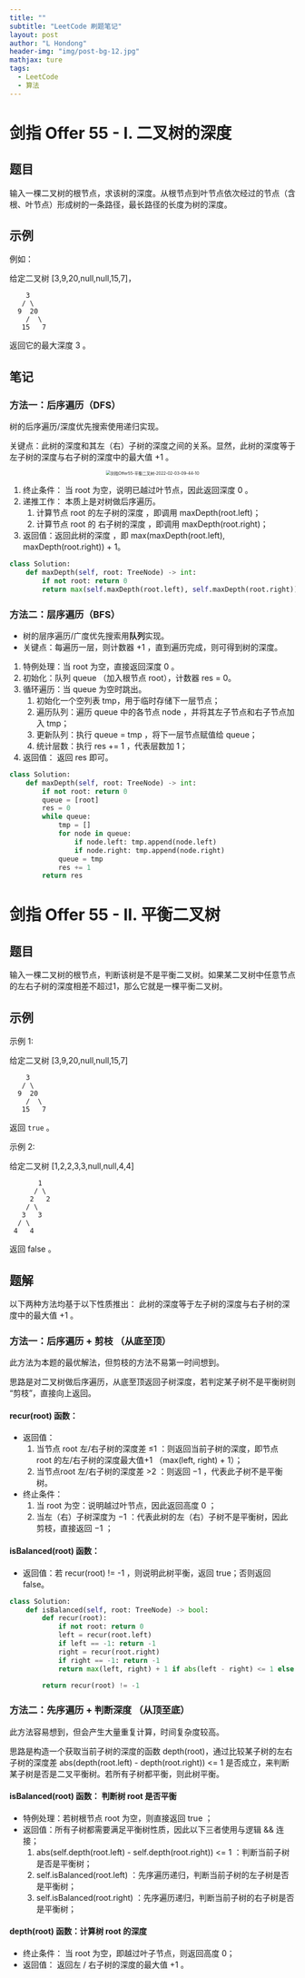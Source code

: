 ```yaml
---
title: ""
subtitle: "LeetCode 刷题笔记"
layout: post
author: "L Hondong"
header-img: "img/post-bg-12.jpg"
mathjax: ture
tags:
  - LeetCode
  - 算法
---
```


# 剑指 Offer 55 - I. 二叉树的深度

## 题目

输入一棵二叉树的根节点，求该树的深度。从根节点到叶节点依次经过的节点（含根、叶节点）形成树的一条路径，最长路径的长度为树的深度。

## 示例

例如：

给定二叉树 [3,9,20,null,null,15,7]，

```
    3
   / \
  9  20
    /  \
   15   7
```

返回它的最大深度 3 。

## 笔记

### 方法一：后序遍历（DFS）

树的后序遍历/深度优先搜索使用递归实现。

关键点：此树的深度和其左（右）子树的深度之间的关系。显然，此树的深度等于左子树的深度与右子树的深度中的最大值 +1 。

<div align=center><img src="../assets/剑指Offer55-平衡二叉树-2022-02-03-09-44-10.png" alt="剑指Offer55-平衡二叉树-2022-02-03-09-44-10" style="zoom:50%;" /></div>

1. 终止条件： 当 root 为空，说明已越过叶节点，因此返回深度 0 。
2. 递推工作： 本质上是对树做后序遍历。
   1. 计算节点 root 的左子树的深度 ，即调用 maxDepth(root.left)；
   2. 计算节点 root 的 右子树的深度 ，即调用 maxDepth(root.right)；
3. 返回值：返回此树的深度 ，即 max(maxDepth(root.left), maxDepth(root.right)) + 1。

```python
class Solution:
    def maxDepth(self, root: TreeNode) -> int:
        if not root: return 0
        return max(self.maxDepth(root.left), self.maxDepth(root.right)) + 1
```

### 方法二：层序遍历（BFS）

- 树的层序遍历/广度优先搜索用**队列**实现。
- 关键点：每遍历一层，则计数器 +1 ，直到遍历完成，则可得到树的深度。

1. 特例处理：当 root 为空，直接返回深度 0 。
2. 初始化：队列 queue （加入根节点 root），计数器 res = 0。
3. 循环遍历：当 queue 为空时跳出。
   1. 初始化一个空列表 tmp，用于临时存储下一层节点；
   2. 遍历队列：遍历 queue 中的各节点 node ，并将其左子节点和右子节点加入 tmp；
   3. 更新队列：执行 queue = tmp ，将下一层节点赋值给 queue；
   4. 统计层数：执行 res += 1 ，代表层数加 1；
4. 返回值： 返回 res 即可。

```python
class Solution:
    def maxDepth(self, root: TreeNode) -> int:
        if not root: return 0
        queue = [root]
        res = 0
        while queue:
            tmp = []
            for node in queue:
                if node.left: tmp.append(node.left)
                if node.right: tmp.append(node.right)
            queue = tmp
            res += 1
        return res
```

# 剑指 Offer 55 - II. 平衡二叉树

## 题目

输入一棵二叉树的根节点，判断该树是不是平衡二叉树。如果某二叉树中任意节点的左右子树的深度相差不超过1，那么它就是一棵平衡二叉树。

## 示例

示例 1:

给定二叉树 [3,9,20,null,null,15,7]

```
    3
   / \
  9  20
    /  \
   15   7
```

返回 `true` 。

示例 2:

给定二叉树 [1,2,2,3,3,null,null,4,4]

```
       1
      / \
     2   2
    / \
   3   3
  / \
 4   4
```

返回 false 。

## 题解

以下两种方法均基于以下性质推出： 此树的深度等于左子树的深度与右子树的深度中的最大值 +1 。

### 方法一：后序遍历 + 剪枝 （从底至顶）

此方法为本题的最优解法，但剪枝的方法不易第一时间想到。

思路是对二叉树做后序遍历，从底至顶返回子树深度，若判定某子树不是平衡树则 “剪枝”，直接向上返回。

#### recur(root) 函数：

- 返回值：
  1. 当节点 root 左/右子树的深度差 ≤1 ：则返回当前子树的深度，即节点 root 的左/右子树的深度最大值+1 （max(left, right) + 1）；
  2. 当节点root 左/右子树的深度差 >2 ：则返回 −1 ，代表此子树不是平衡树。
- 终止条件：
  1. 当 root 为空：说明越过叶节点，因此返回高度 0 ；
  2. 当左（右）子树深度为 −1 ：代表此树的左（右）子树不是平衡树，因此剪枝，直接返回 −1 ；

#### isBalanced(root) 函数：

- 返回值：若 recur(root) != -1 ，则说明此树平衡，返回 true；否则返回 false。

```python 
class Solution:
    def isBalanced(self, root: TreeNode) -> bool:
        def recur(root):
            if not root: return 0
            left = recur(root.left)
            if left == -1: return -1
            right = recur(root.right)
            if right == -1: return -1
            return max(left, right) + 1 if abs(left - right) <= 1 else -1

        return recur(root) != -1
```

### 方法二：先序遍历 + 判断深度 （从顶至底）

此方法容易想到，但会产生大量重复计算，时间复杂度较高。

思路是构造一个获取当前子树的深度的函数 depth(root)，通过比较某子树的左右子树的深度差 abs(depth(root.left) - depth(root.right)) <= 1 是否成立，来判断某子树是否是二叉平衡树。若所有子树都平衡，则此树平衡。

#### isBalanced(root) 函数： 判断树 root 是否平衡

- 特例处理：若树根节点 root 为空，则直接返回 true ；
- 返回值：所有子树都需要满足平衡树性质，因此以下三者使用与逻辑 && 连接；
  1. abs(self.depth(root.left) - self.depth(root.right)) <= 1 ：判断当前子树是否是平衡树；
  2. self.isBalanced(root.left) ：先序遍历递归，判断当前子树的左子树是否是平衡树；
  3. self.isBalanced(root.right) ：先序遍历递归，判断当前子树的右子树是否是平衡树；

#### depth(root) 函数：计算树 root 的深度

- 终止条件： 当 root 为空，即越过叶子节点，则返回高度 0；
- 返回值： 返回左 / 右子树的深度的最大值 +1 。

```python

```